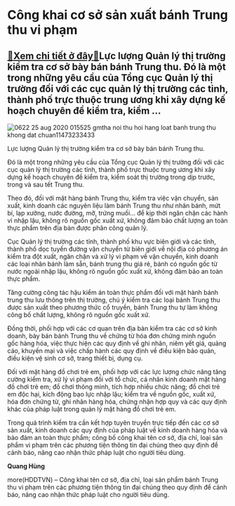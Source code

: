 Công khai cơ sở sản xuất bánh Trung thu vi phạm
===============================================

[:gift:Xem chi tiết ở đây:gift:](https://hddtvn.com/cong-khai-co-so-san-xuat-banh-trung-thu-vi-pham/)Lực lượng Quản lý thị trường kiểm tra cơ sở bày bán bánh Trung thu. Đó là một trong những yêu cầu của Tổng cục Quản lý thị trường đối với các cục quản lý thị trường các tỉnh, thành phố trực thuộc trung ương khi xây dựng kế hoạch chuyên đề kiểm tra, kiểm …
---------------------------------------------------------------------------------------------------------------------------------------------------------------------------------------------------------------------------------------------------------------





![0622 25 aug 2020 015525 gmtha noi thu hoi hang loat banh trung thu khong dat chuan11473233433](https://hddtvn.com/wp-content/uploads/2021/01/0622_25_Aug_2020_015525_GMTha-noi-thu-hoi-hang-loat-banh-trung-thu-khong-dat-chuan11473233433.jpg "Lực lượng Quản lý thị trường kiểm tra cơ sở bày bán bánh Trung thu.")


Lực lượng Quản lý thị trường kiểm tra cơ sở bày bán bánh Trung thu.



Đó là một trong những yêu cầu của Tổng cục Quản lý thị trường đối với các cục quản lý thị trường các tỉnh, thành phố trực thuộc trung ương khi xây dựng kế hoạch chuyên đề kiểm tra, kiểm soát thị trường trong dịp trước, trong và sau tết Trung thu.


Theo đó, đối với mặt hàng bánh Trung thu, kiểm tra việc vận chuyển, sản xuất, kinh doanh các nguyên liệu làm bánh Trung thu như nhân bánh, mứt bí, lạp xưởng, nước đường, mỡ, trứng muối… để kịp thời ngăn chặn các hành vi nhập lậu, không rõ nguồn gốc xuất xứ, không đảm bảo chất lượng an toàn thực phẩm trên địa bàn được phân công quản lý.


Cục Quản lý thị trường các tỉnh, thành phố khu vực biên giới và các tỉnh, thành phố dọc tuyến đường vận chuyển từ biên giới về nội địa có phương án kiểm tra đột xuất, ngăn chặn và xử lý vi phạm về vận chuyển, kinh doanh các loại nhân bánh làm sẵn, bánh trung thu giá rẻ, bánh có nguồn gốc từ nước ngoài nhập lậu, không rõ nguồn gốc xuất xứ, không đảm bảo an toàn thực phẩm.


Tăng cường công tác hậu kiểm án toàn thực phẩm đối với mặt hành bánh trung thu lưu thông trên thị trường, chú ý kiểm tra các loại bánh Trung thu được sản xuất theo phương thức cổ truyền, bánh Trung thu tự làm không công bố chất lượng, không rõ nguồn gốc xuất xứ.


Đồng thời, phối hợp với các cơ quan trên địa bàn kiểm tra các cơ sở kinh doanh, bày bán bánh Trung thu về chứng từ hóa đơn chứng minh nguồn gốc hàng hóa, việc thực hiện các quy định về ghi nhãn, niêm yết giá, quảng cáo, khuyến mại và việc chấp hành các quy định về điều kiện bảo quản, điều kiện vệ sinh cơ sở, trang thiết bị, dụng cụ.


Đối với mặt hàng đồ chơi trẻ em, phối hợp với các lực lượng chức năng tăng cường kiểm tra, xử lý vi phạm đối với tổ chức, cá nhân kinh doanh mặt hàng đồ chơi trẻ em; đồ chơi thông minh, tích hợp nhiều chức năng; đồ chơi trẻ em độc hại, kích động bạo lực nhập lậu; kiểm tra về nguồn gốc, xuất xứ, hóa đơn chứng từ, ghi nhãn hàng hóa, chứng nhận hợp quy và các quy định khác của pháp luật trong quản lý mặt hàng đồ chơi trẻ em.


Trong quá trình kiểm tra cần kết hợp tuyên truyền trực tiếp đến các cơ sở sản xuất, kinh doanh các quy định của pháp luật về kinh doanh hàng hóa và bảo đảm an toàn thực phẩm; công bố công khai tên cơ sở, địa chỉ, loại sản phẩm vi phạm trên các phương tiện thông tin đại chúng theo quy định để cảnh báo, nâng cao nhận thức pháp luật cho người tiêu dùng.




**Quang Hùng**



more(HDDTVN) – Công khai tên cơ sở, địa chỉ, loại sản phẩm bánh Trung thu vi phạm trên các phương tiện thông tin đại chúng theo quy định để cảnh báo, nâng cao nhận thức pháp luật cho người tiêu dùng.

